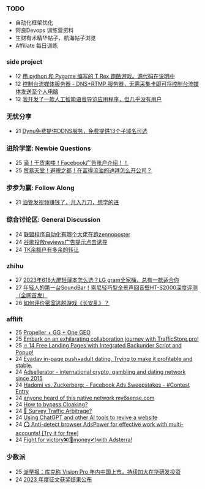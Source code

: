 ### TODO
-  自动化框架优化
-  阿良Devops 训练营资料
-  生财有术精华帖子、航海帖子浏览
-  Affiliate 每日训练

### side project
<!-- sideproject:START -->
-  12 [用 python 和 Pygame 编写的 T Rex 跑酷游戏。源代码在说明中](https://www.youtube.com/watch?v=pZySIXSelCA)
-  12 [控制台流媒体服务器 - DNS+RTMP 服务器，无需采集卡即可将控制台流媒体发送至个人电脑](https://github.com/Aioros/console-streaming-server)
-  12 [我开发了一款人工智能语音导览应用程序，但几乎没有用户](https://www.reddit.com/r/SideProject/comments/18gpp0e/ive_built_an_ai_audio_tour_app_but_have_almost_no/)<!-- sideproject:END -->


### 无忧分享
<!-- ruyo:START -->
-  21 [Dynu免费提供DDNS服务，免费提供13个子域名可选](https://51.ruyo.net/18625.html)<!-- ruyo:END -->

### 进阶学堂: Newbie Questions
<!-- advertcn1:START -->
-  25 [滴！干货来喽！Facebook广告账户介绍！！](https://www.advertcn.com/thread-114445-1-1.html)
-  25 [贸易天堂！避税之都！在富得流油的迪拜怎么开公司？](https://www.advertcn.com/thread-114440-1-1.html)<!-- advertcn1:END -->

### 步步为赢: Follow Along
<!-- advertcn2:START -->
-  21 [油管发视频赚钱了，月入万刀，想学的进](https://www.advertcn.com/thread-114401-1-1.html)<!-- advertcn2:END -->

### 综合讨论区: General Discussion
<!-- advertcn3:START -->
-  24 [联盟程序自动化有哪个大佬在跑zennoposter](https://www.advertcn.com/thread-114438-1-1.html)
-  24 [谷歌投放reviews广告提示点击诱导](https://www.advertcn.com/thread-114437-1-1.html)
-  24 [TK余额户有多余的转让](https://www.advertcn.com/thread-114436-1-1.html)<!-- advertcn3:END -->


### zhihu
<!-- zhihu:START -->
-  27 [2023年618大屏轻薄本怎么选？LG gram全家桶，总有一款适合你](http://zhuanlan.zhihu.com/p/632641888?utm_campaign=rss&utm_medium=rss&utm_source=rss&utm_content=title)
-  27 [年轻人的第一台SoundBar！索尼轻巧型全景声回音壁HT-S2000深度评测（全网首发）](http://zhuanlan.zhihu.com/p/630990296?utm_campaign=rss&utm_medium=rss&utm_source=rss&utm_content=title)
-  26 [如何评价密室逃脱游戏《长安乱》？](http://www.zhihu.com/question/563950552/answer/3045961312?utm_campaign=rss&utm_medium=rss&utm_source=rss&utm_content=title)<!-- zhihu:END -->

### afflift
<!-- afflift:START -->
-  25 [Propeller + GG + One GEO](https://afflift.com/f/threads/propeller-gg-one-geo.12860/)
-  25 [Embark on an exhilarating collaboration journey with TrafficStore.pro!](https://afflift.com/f/threads/embark-on-an-exhilarating-collaboration-journey-with-trafficstore-pro.12220/)
-  25 [🔥 14 Free Landing Pages with Integrated Backunder Script and Popup!](https://afflift.com/f/threads/%F0%9F%94%A5-14-free-landing-pages-with-integrated-backunder-script-and-popup.10816/)
-  24 [Evadav in-page push+adult dating. Trying to make it profitable and stable.](https://afflift.com/f/threads/evadav-in-page-push-adult-dating-trying-to-make-it-profitable-and-stable.12823/)
-  24 [Adsellerator - international crypto, gambling and dating network since 2015](https://afflift.com/f/threads/adsellerator-international-crypto-gambling-and-dating-network-since-2015.6683/)
-  24 [Hadomi vs. Zuckerberg: - Facebook Ads Sweepstakes - #Contest Entry](https://afflift.com/f/threads/hadomi-vs-zuckerberg-facebook-ads-sweepstakes-contest-entry.12846/)
-  24 [anyone heard of this native network my6sense.com](https://afflift.com/f/threads/anyone-heard-of-this-native-network-my6sense-com.12854/)
-  24 [How to bypass Cloaking?](https://afflift.com/f/threads/how-to-bypass-cloaking.11714/)
-  24 [🚦 Survey Traffic Arbitrage?](https://afflift.com/f/threads/%F0%9F%9A%A6-survey-traffic-arbitrage.12508/)
-  24 [Using ChatGPT and other AI tools to revive a website](https://afflift.com/f/threads/using-chatgpt-and-other-ai-tools-to-revive-a-website.12532/)
-  24 [⭕ Anti-detect browser AdsPower for effective work with multi-accounts! [Try it for free]](https://afflift.com/f/threads/%E2%AD%95-anti-detect-browser-adspower-for-effective-work-with-multi-accounts-try-it-for-free.8805/)
-  24 [Fight for victory❌&lpar;🤑money✔&rpar;with Adsterra!](https://afflift.com/f/threads/fight-for-victory%E2%9D%8C-%F0%9F%A4%91money%E2%9C%94-with-adsterra.12810/)<!-- afflift:END -->

### 少数派
<!-- sspai:START -->
-  25 [派早报：库克称 Vision Pro 年内中国上市，持续加大在华研发投资](https://sspai.com/post/87535)
-  24 [2023 年度征文获奖结果公布](https://sspai.com/post/87503)<!-- sspai:END -->
